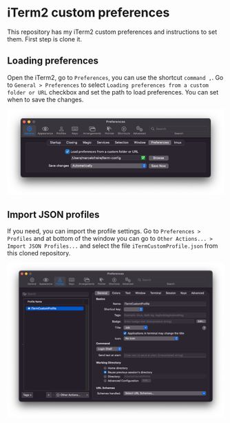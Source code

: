 # iTerm2 custom preferences
This repository has my iTerm2 custom preferences and instructions to set them. First step is clone it.

## Loading preferences
Open the iTerm2, go to `Preferences`, you can use the shortcut `command ,`. Go to `General > Preferences` to select `Loading preferences from a custom folder or URL` checkbox and set the path to load preferences. You can set when to save the changes.

![Loading preferences example](assets/loading-preferences.png)

## Import JSON profiles
If you need, you can import the profile settings. Go to `Preferences > Profiles` and at bottom of the window you can go to `Other Actions... > Import JSON Profiles...` and select the file `iTermCustomProfile.json` from this cloned repository.

![Import JSON Profiles...](assets/import-json-profiles.png)

